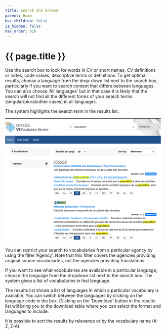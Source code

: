 ```yaml
---
title: Search and browse
parent: Home
has_children: false
is_hidden: false
nav_order: 020
---
```


# {{ page.title }}

Use the search box to look for words in CV or short names, CV definitions or notes,
code values, descriptive terms or definitions.
To get optimal results, choose a language from the drop-down list next to the search box,
particularly if you want to search content that differs between languages.
You can also choose ‘All languages’ but in that case it is likely that the search will not find all
the different forms of your search terms (singular/plural/other cases) in all languages.

The system highlights the search term in the results list.

![Image 3](images/image3.png "Image 3")

You can restrict your search to vocabularies from a particular agency by using the filter ‘Agency’.
Note that this filter covers the agencies providing original source vocabularies,
not the agencies providing translations.

If you want to see what vocabularies are available in a particular language,
choose the language from the dropdown list next to the search box.
The system gives a list of vocabularies in that language.

The results list shows a list of languages in which a particular vocabulary is available.
You can switch between the languages by clicking on the language code in the box.
Clicking on the ‘Download’ button in the results list will bring you to the download table
where you can select the format and languages to include.

It is possible to sort the results by relevance or by the vocabulary name (A-Z, Z-A).
